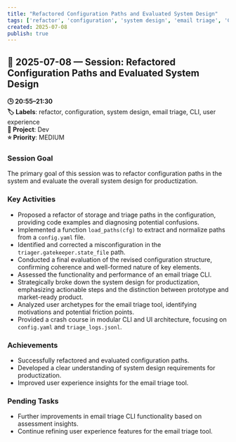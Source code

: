 ```yaml
---
title: "Refactored Configuration Paths and Evaluated System Design"
tags: ['refactor', 'configuration', 'system design', 'email triage', 'CLI', 'user experience']
created: 2025-07-08
publish: true
---
```


## 📅 2025-07-08 — Session: Refactored Configuration Paths and Evaluated System Design

**🕒 20:55–21:30**  
**🏷️ Labels**: refactor, configuration, system design, email triage, CLI, user experience  
**📂 Project**: Dev  
**⭐ Priority**: MEDIUM  


### Session Goal
The primary goal of this session was to refactor configuration paths in the system and evaluate the overall system design for productization.

### Key Activities
- Proposed a refactor of storage and triage paths in the configuration, providing code examples and diagnosing potential confusions.
- Implemented a function `load_paths(cfg)` to extract and normalize paths from a `config.yaml` file.
- Identified and corrected a misconfiguration in the `triager.gatekeeper.state_file` path.
- Conducted a final evaluation of the revised configuration structure, confirming coherence and well-formed nature of key elements.
- Assessed the functionality and performance of an email triage CLI.
- Strategically broke down the system design for productization, emphasizing actionable steps and the distinction between prototype and market-ready product.
- Analyzed user archetypes for the email triage tool, identifying motivations and potential friction points.
- Provided a crash course in modular CLI and UI architecture, focusing on `config.yaml` and `triage_logs.jsonl`.

### Achievements
- Successfully refactored and evaluated configuration paths.
- Developed a clear understanding of system design requirements for productization.
- Improved user experience insights for the email triage tool.

### Pending Tasks
- Further improvements in email triage CLI functionality based on assessment insights.
- Continue refining user experience features for the email triage tool.
